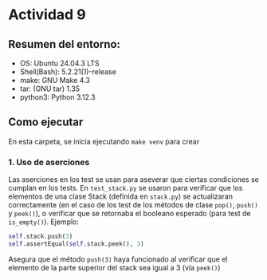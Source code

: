 # Actividad 9
## Resumen del entorno:
- OS: Ubuntu 24.04.3 LTS
- Shell(Bash): 5.2.21(1)-release
- make: GNU Make 4.3
- tar: (GNU tar) 1.35
- python3: Python 3.12.3
## Como ejecutar
En esta carpeta, se inicia ejecutando `make venv` para crear

### 1. Uso de aserciones 
Las aserciones en los test se usan para aseverar que ciertas condiciones se cumplan en los tests. En `test_stack.py` se usaron para verificar que los elementos de una clase Stack (definida en `stack.py`) se actualizaran correctamente (en el caso de los test de los métodos de clase `pop()`, `push()` y `peek()`), o verificar que se retornaba el booleano esperado (para test de `is_empty()`). Ejemplo:
```python
self.stack.push(3)
self.assertEqual(self.stack.peek(), 3)
```
Asegura que el método `push(3)` haya funcionado al verificar que el elemento de la parte superior del stack sea igual a 3 (vía `peek()`)

